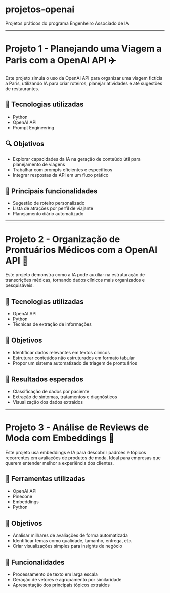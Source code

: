 # projetos-openai
Projetos práticos do programa Engenheiro Associado de IA

---

# Projeto 1 - Planejando uma Viagem a Paris com a OpenAI API ✈️

Este projeto simula o uso da OpenAI API para organizar uma viagem fictícia a Paris, utilizando IA para criar roteiros, planejar atividades e até sugestões de restaurantes.

## 🧰 Tecnologias utilizadas
- Python
- OpenAI API
- Prompt Engineering

## 🔍 Objetivos
- Explorar capacidades da IA na geração de conteúdo útil para planejamento de viagens
- Trabalhar com prompts eficientes e específicos
- Integrar respostas da API em um fluxo prático

## 📌 Principais funcionalidades
- Sugestão de roteiro personalizado
- Lista de atrações por perfil de viajante
- Planejamento diário automatizado

---

# Projeto 2 - Organização de Prontuários Médicos com a OpenAI API 🏥

Este projeto demonstra como a IA pode auxiliar na estruturação de transcrições médicas, tornando dados clínicos mais organizados e pesquisáveis.

## 🧰 Tecnologias utilizadas
- OpenAI API
- Python
- Técnicas de extração de informações

## 🎯 Objetivos
- Identificar dados relevantes em textos clínicos
- Estruturar conteúdos não estruturados em formato tabular
- Propor um sistema automatizado de triagem de prontuários

## 📌 Resultados esperados
- Classificação de dados por paciente
- Extração de sintomas, tratamentos e diagnósticos
- Visualização dos dados extraídos

---
# Projeto 3 - Análise de Reviews de Moda com Embeddings 👗

Este projeto usa embeddings e IA para descobrir padrões e tópicos recorrentes em avaliações de produtos de moda. Ideal para empresas que querem entender melhor a experiência dos clientes.

## 🧰 Ferramentas utilizadas
- OpenAI API
- Pinecone
- Embeddings
- Python

## 🎯 Objetivos
- Analisar milhares de avaliações de forma automatizada
- Identificar temas como qualidade, tamanho, entrega, etc.
- Criar visualizações simples para insights de negócio

## 📌 Funcionalidades
- Processamento de texto em larga escala
- Geração de vetores e agrupamento por similaridade
- Apresentação dos principais tópicos extraídos
